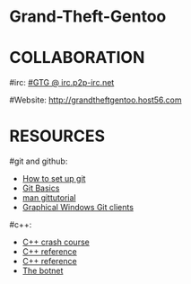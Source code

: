Grand-Theft-Gentoo
==================

COLLABORATION
=================
#irc:
[#GTG @ irc.p2p-irc.net](http://mibbit.com/#GTG@irc.p2p-irc.net)

#Website:
http://grandtheftgentoo.host56.com

RESOURCES
=========
#git and github:
* [How to set up git](https://help.github.com/articles/set-up-git#platform-all)
* [Git Basics](http://git-scm.com/book/en/Getting-Started-Git-Basics)
* [man gittutorial](https://www.kernel.org/pub/software/scm/git/docs/gittutorial.html)
* [Graphical Windows Git clients](http://www.makeuseof.com/tag/5-windows-git-clients-git-job/)

#c++:
* [C++ crash course](http://www.stanford.edu/class/cs193d/handouts/04-A-Crash-Course.pdf)
* [C++ reference](http://www.cplusplus.com/)
* [C++ reference](http://www.cppreference.com/)
* [The botnet](http://www.google.com)
